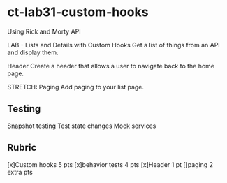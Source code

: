 # ct-lab31-custom-hooks

Using Rick and Morty API

LAB - Lists and Details with Custom Hooks
Get a list of things from an API and display them.

Header
Create a header that allows a user to navigate back to the home page.

STRETCH: Paging
Add paging to your list page.

## Testing
Snapshot testing
Test state changes
Mock services

## Rubric
[x]Custom hooks 5 pts
[x]behavior tests 4 pts
[x]Header 1 pt
[]paging 2 extra pts
